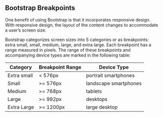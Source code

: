 ## Bootstrap Breakpoints

One benefit of using Bootstrap is that it incorporates responsive design. With responsive design, the layout of the content changes to accommodate a user’s screen size.

Bootstrap categorizes screen sizes into 5 categories or as breakpoints: extra small, small, medium, large, and extra large. Each breakpoint has a range measured in pixels. The range of these breakpoints and accompanying device types are marked in the following table:

| Category    | Breakpoint Range | Device Type           |
| ----------- | ---------------- | --------------------- |
| Extra small | < 576px          | portrait smartphones  |
| Small       | >= 576px         | landscape smartphones |
| Medium      | >= 768px         | tablets               |
| Large       | >= 992px         | desktops              |
| Extra Large | >= 1200px        | large desktop         |
